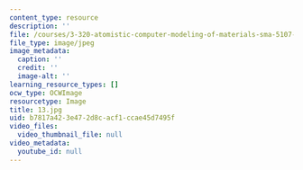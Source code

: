 ```yaml
---
content_type: resource
description: ''
file: /courses/3-320-atomistic-computer-modeling-of-materials-sma-5107-spring-2005/b7817a423e472d8cacf1ccae45d7495f_13.jpg
file_type: image/jpeg
image_metadata:
  caption: ''
  credit: ''
  image-alt: ''
learning_resource_types: []
ocw_type: OCWImage
resourcetype: Image
title: 13.jpg
uid: b7817a42-3e47-2d8c-acf1-ccae45d7495f
video_files:
  video_thumbnail_file: null
video_metadata:
  youtube_id: null
---
```

